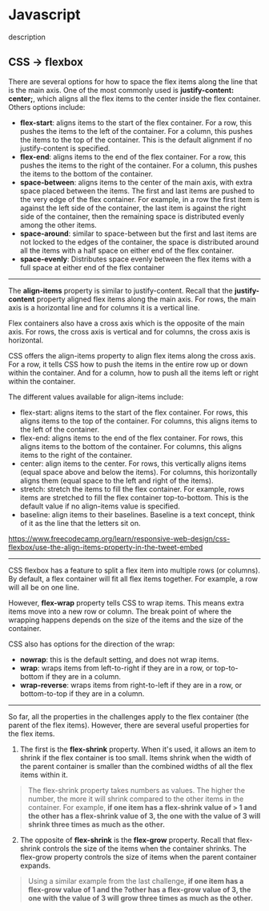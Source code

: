 # Javascript
description

## CSS -> flexbox

There are several options for how to space the flex items along the line that is the main axis. One of the most commonly used is __justify-content: center;__, which aligns all the flex items to the center inside the flex container. Others options include:

* __flex-start__: aligns items to the start of the flex container. For a row, this pushes the items to the left of the container. For a column, this pushes the items to the top of the container. This is the default alignment if no justify-content is specified.
* __flex-end__: aligns items to the end of the flex container. For a row, this pushes the items to the right of the container. For a column, this pushes the items to the bottom of the container.
* __space-between__: aligns items to the center of the main axis, with extra space placed between the items. The first and last items are pushed to the very edge of the flex container. For example, in a row the first item is against the left side of the container, the last item is against the right side of the container, then the remaining space is distributed evenly among the other items.
* __space-around__: similar to space-between but the first and last items are not locked to the edges of the container, the space is distributed around all the items with a half space on either end of the flex container.
* __space-evenly__: Distributes space evenly between the flex items with a full space at either end of the flex container

- - -

The __align-items__ property is similar to justify-content. Recall that the __justify-content__ property aligned flex items along the main axis. For rows, the main axis is a horizontal line and for columns it is a vertical line.

Flex containers also have a cross axis which is the opposite of the main axis. For rows, the cross axis is vertical and for columns, the cross axis is horizontal.

CSS offers the align-items property to align flex items along the cross axis. For a row, it tells CSS how to push the items in the entire row up or down within the container. And for a column, how to push all the items left or right within the container.

The different values available for align-items include:

* flex-start: aligns items to the start of the flex container. For rows, this aligns items to the top of the container. For columns, this aligns items to the left of the container.
* flex-end: aligns items to the end of the flex container. For rows, this aligns items to the bottom of the container. For columns, this aligns items to the right of the container.
* center: align items to the center. For rows, this vertically aligns items (equal space above and below the items). For columns, this horizontally aligns them (equal space to the left and right of the items).
* stretch: stretch the items to fill the flex container. For example, rows items are stretched to fill the flex container top-to-bottom. This is the default value if no align-items value is specified.
* baseline: align items to their baselines. Baseline is a text concept, think of it as the line that the letters sit on.

<https://www.freecodecamp.org/learn/responsive-web-design/css-flexbox/use-the-align-items-property-in-the-tweet-embed>

- - - 

CSS flexbox has a feature to split a flex item into multiple rows (or columns). By default, a flex container will fit all flex items together. For example, a row will all be on one line.

However, __flex-wrap__ property tells CSS to wrap items. This means extra items move into a new row or column. The break point of where the wrapping happens depends on the size of the items and the size of the container.

CSS also has options for the direction of the wrap:

* __nowrap__: this is the default setting, and does not wrap items.
* __wrap__: wraps items from left-to-right if they are in a row, or top-to-bottom if they are in a column.
* __wrap-reverse__: wraps items from right-to-left if they are in a row, or bottom-to-top if they are in a column.

- - - - -

So far, all the properties in the challenges apply to the flex container (the parent of the flex items). However, there are several useful properties for the flex items.

1. The first is the __flex-shrink__ property. When it's used, it allows an item to shrink if the flex container is too small. Items shrink when the width of the parent container is smaller than the combined widths of all the flex items within it.

> The flex-shrink property takes numbers as values. The higher the number, the more it will shrink     compared to the other items in the container. For example, __if one item has a flex-shrink value of  > 1 and the other has a flex-shrink value of 3, the one with the value of 3 will shrink three times   as much as the other.__


2. The opposite of __flex-shrink__ is the __flex-grow__ property. Recall that flex-shrink controls the size of the items when the container shrinks. The flex-grow property controls the size of items when the parent container expands.

> Using a similar example from the last challenge, __if one item has a flex-grow value of 1 and the ?other has a flex-grow value of 3, the one with the value of 3 will grow three times as much as the other.__
